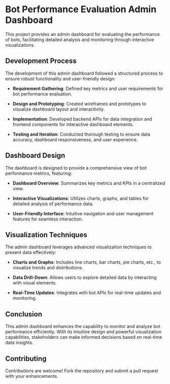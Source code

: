 # Bot Performance Evaluation Admin Dashboard

This project provides an admin dashboard for evaluating the performance of bots, facilitating detailed analysis and monitoring through interactive visualizations.

## Development Process

The development of this admin dashboard followed a structured process to ensure robust functionality and user-friendly design:

- **Requirement Gathering**: Defined key metrics and user requirements for bot performance evaluation.
  
- **Design and Prototyping**: Created wireframes and prototypes to visualize dashboard layout and interactivity.
  
- **Implementation**: Developed backend APIs for data integration and frontend components for interactive dashboard elements.

- **Testing and Iteration**: Conducted thorough testing to ensure data accuracy, dashboard responsiveness, and user experience.

## Dashboard Design

The dashboard is designed to provide a comprehensive view of bot performance metrics, featuring:

- **Dashboard Overview**: Summarizes key metrics and KPIs in a centralized view.
  
- **Interactive Visualizations**: Utilizes charts, graphs, and tables for detailed analysis of performance data.
  
- **User-Friendly Interface**: Intuitive navigation and user management features for seamless interaction.

## Visualization Techniques

The admin dashboard leverages advanced visualization techniques to present data effectively:

- **Charts and Graphs**: Includes line charts, bar charts, pie charts, etc., to visualize trends and distributions.
  
- **Data Drill-Down**: Allows users to explore detailed data by interacting with visual elements.
  
- **Real-Time Updates**: Integrates with bot APIs for real-time updates and monitoring.

## Conclusion

This admin dashboard enhances the capability to monitor and analyze bot performance efficiently. With its intuitive design and powerful visualization capabilities, stakeholders can make informed decisions based on real-time data insights.

## Contributing

Contributions are welcome! Fork the repository and submit a pull request with your enhancements.


